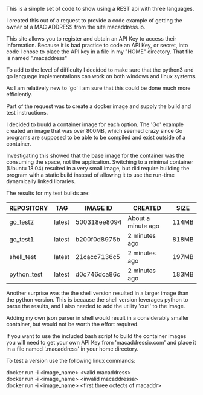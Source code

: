 This is a simple set of code to show using a REST api with three languages.

I created this out of a request to provide a code example of getting the owner
of a MAC ADDRESS from the site macaddress.io.

This site allows you to register and obtain an API Key to access their information.
Because it is bad practice to code an API Key, or secret, into code I chose to place 
the API key in a file in my "HOME" directory. That file is named ".macaddress"

To add to the level of difficulty I decided to make sure that the python3 and go language 
implementations can work on both windows and linux systems. 

As I am relatively new to 'go' I am sure that this could be done much more efficiently.

Part of the request was to create a docker image and supply the build and test instructions.

I decided to buuld a container image for each option. The 'Go' example created an image that
was over 800MB, which seemed crazy since Go programs are supposed to be able to be compiled
and exist outside of a container.

Investigating this showed that the base image for the container was the consuming the space,
not the application. Switching to a minimal container (Ubuntu 18.04) resulted in a very small
image, but did require building the program with a static build instead of allowing it to use 
the run-time dynamically linked libraries. 

The results for my test builds are:<br>

| REPOSITORY | TAG | IMAGE ID | CREATED | SIZE |
| ---------- | -------- | -------------- | -------------------- | ------ |
| go_test2 | latest | 500318ee8094 | About a minute ago | 114MB |
| go_test1 | latest | b200f0d8975b | 2 minutes ago | 818MB |
| shell_test | latest | 21cacc7136c5 | 2 minutes ago | 197MB | 
| python_test | latest | d0c746dca86c | 2 minutes ago | 183MB |

Another surprise was the the shell version resulted in a larger image than the python version.
This is because the shell version leverages python to parse the results, and I also needed to 
add the utility 'curl' to  the image.

Adding my own json parser in shell would result in a considerably smaller container, but would
not be worth the effort required.

If you want to use the included bash script to build the container images you will need to get your own
API Key from 'macaddressio.com' and place it in a file named '.macaddress' in your home directory.

To test a version use the following linux commands:

docker run -i <image_name> \<valid macaddress> <br>
docker run -i <image_name> \<invalid macaddressa> <br>
docker run -i <image_name> \<first three octects of macaddr> <br>


